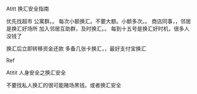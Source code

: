 
Atitt 换汇安全指南


优先找超市
公寓群。。
每次小额换汇。不要大额。小额多次。。
商店同事，，邻居是换汇好场所
加入邻居互助群，及时换汇。。
每到十五号是换汇好时机，很多人没钱了

换汇后立即转移资金还款
多备几张卡换汇，，最好支付宝换汇

Ref

Atitit 人身安全之换汇安全

不要找私人换汇的很可能赌场黑钱。或者换汇安全
